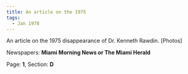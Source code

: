 ```yaml
---  
title: An article on the 1975  
tags:  
  - Jan 1978  
---  
```

  
An article on the 1975 disappearance of Dr. Kenneth Rawdin. [Photos]  
  
Newspapers: **Miami Morning News or The Miami Herald**  
  
Page: **1**, Section: **D** 
